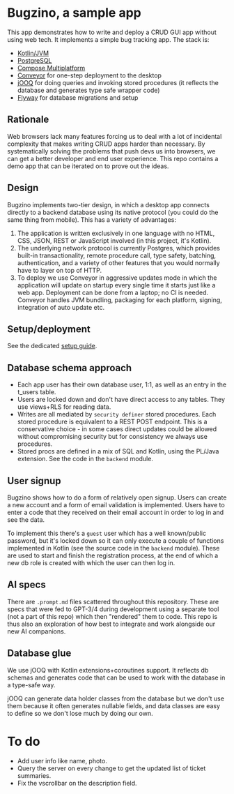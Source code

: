 # Bugzino, a sample app

This app demonstrates how to write and deploy a CRUD GUI app without using web tech. It implements a simple bug tracking app. The stack is:

- [Kotlin/JVM](https://www.kotlinlang.org)
- [PostgreSQL](https://www.postgresql.org)
- [Compose Multiplatform](https://www.jetbrains.com/lp/compose-mpp/)
- [Conveyor](https://www.hydraulic.software) for one-step deployment to the desktop
- [jOOQ](https://www.jooq.org) for doing queries and invoking stored procedures (it reflects the database and generates type safe wrapper code)
- [Flyway](https://www.flywaydb.org) for database migrations and setup

## Rationale

Web browsers lack many features forcing us to deal with a lot of incidental complexity that makes writing CRUD apps harder than necessary. By systematically solving the problems that push devs us into browsers, we can get a better developer and end user experience. This repo contains a demo app that can be iterated on to prove out the ideas.

## Design

Bugzino implements two-tier design, in which a desktop app connects directly to a backend database using its native protocol (you could do the same thing from mobile). This has a variety of advantages:

1. The application is written exclusively in one language with no HTML, CSS, JSON, REST or JavaScript involved (in this project, it's Kotlin).
2. The underlying network protocol is currently Postgres, which provides built-in transactionality, remote procedure call, type safety, batching, authentication, and a variety of other features that you would normally have to layer on top of HTTP.
3. To deploy we use Conveyor in aggressive updates mode in which the application will update on startup every single time it starts just like a web app. Deployment can be done from a laptop; no CI is needed. Conveyor handles JVM bundling, packaging for each platform, signing, integration of auto update etc.

## Setup/deployment

See the dedicated [setup guide](SETUP.md).

## Database schema approach

* Each app user has their own database user, 1:1, as well as an entry in the t_users table. 
* Users are locked down and don't have direct access to any tables. They use views+RLS for reading data.
* Writes are all mediated by `security definer` stored procedures. Each stored procedure is equivalent to a REST POST endpoint. This is a conservative choice - in some cases direct updates could be allowed without compromising security but for consistency we always use procedures.
* Stored procs are defined in a mix of SQL and Kotlin, using the PL/Java extension. See the code in the `backend` module.

## User signup

Bugzino shows how to do a form of relatively open signup. Users can create a new account and a form of email validation
is implemented. Users have to enter a code that they received on their email account in order to log in and see the data.

To implement this there's a `guest` user which has a well known/public password, but it's locked down so it can
only execute a couple of functions implemented in Kotlin (see the source code in the `backend` module). These are used to start
and finish the registration process, at the end of which a new db role is created with which the user can then log in.

## AI specs

There are `.prompt.md` files scattered throughout this repository. These are specs that were fed to GPT-3/4 during development using a separate tool (not a part of this repo) which then "rendered" them to code. This repo is thus also an exploration of how best to integrate and work alongside our new AI companions.

## Database glue

We use jOOQ with Kotlin extensions+coroutines support. It reflects db schemas and generates code that can be used to work with the database in a type-safe way. 

jOOQ can generate data holder classes from the database but we don't use them because it often generates nullable fields, and data classes are easy to define so we don't lose much by doing our own.

# To do

- Add user info like name, photo.
- Query the server on every change to get the updated list of ticket summaries.
- Fix the vscrollbar on the description field.
